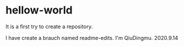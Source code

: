 # hellow-world
It is a first try to create a repository.

I have create a brauch named readme-edits.
I'm QiuDingmu.
2020.9.14
